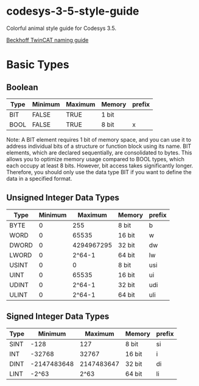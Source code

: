 # codesys-3-5-style-guide
Colorful animal style guide for Codesys 3.5.  

[Beckhoff TwinCAT naming guide](https://infosys.beckhoff.com/english.php?content=../content/1033/tc3_plc_intro/3146718603.html)

# Basic Types

## Boolean

|         Type |      Minimum |      Maximum |       Memory |       prefix |
| ------------ | ------------ | ------------ | ------------ | ------------ |
| BIT          |        FALSE |         TRUE |        1 bit |              |
| BOOL         |        FALSE |         TRUE |        8 bit |            x |

Note: A BIT element requires 1 bit of memory space, and you can use it to address individual bits of a structure or function block using its name. BIT elements, which are declared sequentially, are consolidated to bytes. This allows you to optimize memory usage compared to BOOL types, which each occupy at least 8 bits. However, bit access takes significantly longer. Therefore, you should only use the data type BIT if you want to define the data in a specified format.

## Unsigned Integer Data Types

|         Type |      Minimum |      Maximum |       Memory |       prefix |
| ------------ | ------------ | ------------ | ------------ | ------------ |
| BYTE         |            0 |          255 |        8 bit |            b |
| WORD         |            0 |        65535 |       16 bit |            w |
| DWORD        |            0 |   4294967295 |       32 bit |           dw |
| LWORD        |            0 |       2^64-1 |       64 bit |           lw |
| USINT        |            0 |            0 |        8 bit |          usi |
| UINT         |            0 |        65535 |       16 bit |           ui |
| UDINT        |            0 |       2^64-1 |       32 bit |          udi |
| ULINT        |            0 |       2^64-1 |       64 bit |          uli |

## Signed Integer Data Types

|         Type |      Minimum |      Maximum |       Memory |       prefix |
| ------------ | ------------ | ------------ | ------------ | ------------ |
| SINT         |         -128 |          127 |        8 bit |           si |
| INT          |       -32768 |        32767 |       16 bit |            i |
| DINT         |  -2147483648 |   2147483647 |       32 bit |           di |
| LINT         |        -2^63 |         2^63 |       64 bit |           li |

